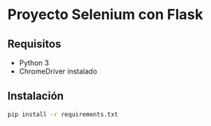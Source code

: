 # Proyecto Selenium con Flask

## Requisitos
- Python 3
- ChromeDriver instalado

## Instalación

```bash
pip install -r requirements.txt
